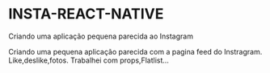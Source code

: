 # INSTA-REACT-NATIVE
Criando uma aplicação pequena parecida ao Instagram

Criando uma pequena aplicação parecida com a pagina feed do Instragram. Like,deslike,fotos.
Trabalhei com props,Flatlist...
